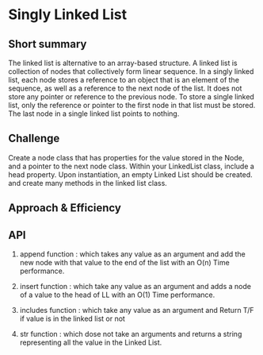 # Singly Linked List
 ## Short summary 
 The linked list is alternative to an array-based structure. A linked list is collection of nodes that collectively form linear sequence. In a singly linked list, each node stores a reference to an object that is an element of the sequence, as well as a reference to the next node of the list. It does not store any pointer or reference to the previous node. To store a single linked list, only the reference or pointer to the first node in that list must be stored. The last node in a single linked list points to nothing.

## Challenge

Create a node class that has properties for the value stored in the Node,
and a pointer to the next node class.
Within your LinkedList class, include a head property. Upon instantiation, an empty Linked List should be created.
and create many methods in the linked list class.


## Approach & Efficiency
<!-- What approach did you take? Why? What is the Big O space/time for this approach? -->


## API
1. append function :
 which takes any value as an argument and add the new node with that value to the end of the list with an O(n) Time performance.

2. insert function :
 which take any value as an argument and adds a node of a value to the head of LL with an O(1) Time performance.

3. includes function :
 which take any value as an argument and Return T/F if value is in the linked list or not

3. str function :
 which dose not take an arguments and returns a string representing all the value in the Linked List.
